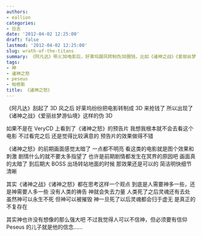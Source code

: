 ```yaml
---
authors:
- eallion
categories:
- 日志
date: '2012-04-02 12:25:00'
draft: false
lastmod: '2012-04-02 12:25:00'
slug: wrath-of-the-titans
summary: 《阿凡达》带火3D电影后，好莱坞跟风转制伪3D圈钱，比如《诸神之战》《爱丽丝梦游仙境》。偶然通过VeryCD预告片发现《诸神之怒》，观影体验超出预期，尤其后期地面战斗场景效果出色，但前期冥界画面过于昏暗。这类电影主打视效，剧情薄弱。
tags:
- 神
- 诸神之怒
- peseus
- 帕修斯
title: 《诸神之怒》
---
```


《阿凡达》刮起了 3D 风之后
好莱坞纷纷把电影转制成 3D 来抢钱了
所以出现了《诸神之战》《爱丽丝梦游仙境》这样的伪 3D

如果不是在 VeryCD 上看到了《诸神之怒》的预告片
我想我根本就不会去看这个电影
不过看完之后
还是觉得比较满意的
预告片的效果做得不错

《诸神之怒》的前期画面感觉太暗了
一点都不明亮
看这类的电影就是图个效果和刺激
剧情什么的就不要太多指望了
也许是前期剧情都发生在冥界的原因吧
画面真的太暗了
到后期大 BOSS 出场转站地面的时候
那效果还是可以的
简洁明快细节清晰

其实《诸神之战》《诸神之怒》都在思考这样一个观点
到底是人需要神多一些，还是神需要人多一些
没有人类的祷告
神就会失去力量
人类死了之后灵魂还有去处
虽然神可以永生不死
但神可以被摧毁
神一旦死了以后灵魂都会归于虚无
是真正的不复存在

其实神也许没有想像的那么强大吧
不过我觉得人可以不信神，但必须要有信仰
Peseus 的儿子就是他的信念……